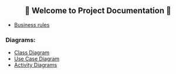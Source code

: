 <h2 align="center"> 📄 Welcome to Project Documentation 📄 </br></h2>



  * [Business rules](https://github.com/Squad-Back-End/reprography-nodejs/blob/master/docs/Regras_de_negocio_e_classes.txt)

### Diagrams: 

 * [Class Diagram](https://github.com/Squad-Back-End/reprography-nodejs/blob/master/docs/diagramas/diagramas_de_classe/Diagramas%20de%20Classe%20%20Back-End%20V1.png)
 * [Use Case Diagram](https://github.com/Squad-Back-End/reprography-nodejs/blob/master/docs/diagramas/diagramas_casos_de_uso/Diagrama_de_Caso_de_Uso.png)
 * [Activity Diagrams](https://github.com/Squad-Back-End/reprography-nodejs/tree/master/docs/diagramas/diagramas_de_atividade)


